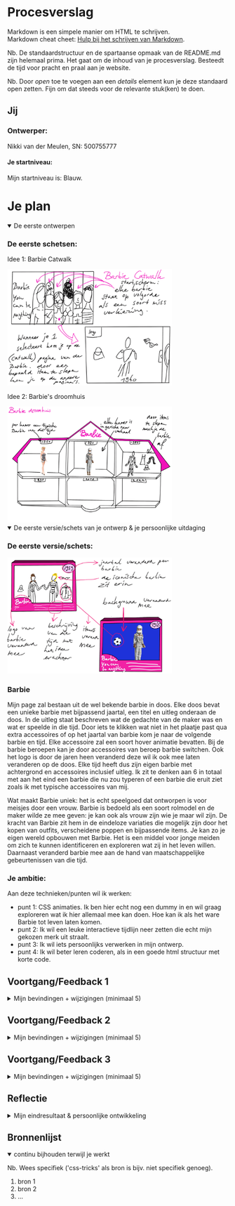 # Procesverslag
Markdown is een simpele manier om HTML te schrijven.  
Markdown cheat cheet: [Hulp bij het schrijven van Markdown](https://github.com/adam-p/markdown-here/wiki/Markdown-Cheatsheet).

Nb. De standaardstructuur en de spartaanse opmaak van de README.md zijn helemaal prima. Het gaat om de inhoud van je procesverslag. Besteedt de tijd voor pracht en praal aan je website.

Nb. Door *open* toe te voegen aan een *details* element kun je deze standaard open zetten. Fijn om dat steeds voor de relevante stuk(ken) te doen.




## Jij

### Ontwerper:
Nikki van der Meulen, 
SN: 500755777

#### Je startniveau:
Mijn startniveau is: Blauw.




# Je plan

<details open>
  <summary>De eerste ontwerpen</summary>

   ### De eerste schetsen:
    
  Idee 1: Barbie Catwalk

  <img src="readme-images/schets-catwalk.jpg" width="375px" alt="eerste schets">

  Idee 2: Barbie's droomhuis

   <img src="readme-images/schets-barbiedroomhuis.jpg" width="375px" alt="tweede schets">





<details open>
  <summary>De eerste versie/schets van je ontwerp & je persoonlijke uitdaging</summary>

  ### De eerste versie/schets:
  <img src="readme-images/concept-schets1.jpg" width="375px" alt="eerste versie/schets">

### Barbie 
Mijn page zal bestaan uit de wel bekende barbie in doos. Elke doos bevat een unieke barbie met bijpassend jaartal, een titel en uitleg onderaan de doos. In de uitleg staat beschreven wat de gedachte van de maker was en wat er speelde in die tijd. Door iets te klikken wat niet in het plaatje past qua extra accessoires of op het jaartal van barbie kom je naar de volgende barbie en tijd. Elke accessoire zal een soort hover animatie bevatten. Bij de barbie beroepen kan je door accessoires van beroep barbie switchen. Ook het logo is door de jaren heen veranderd deze wil ik ook mee laten veranderen op de doos. Elke tijd heeft dus zijn eigen barbie met achtergrond en accessoires inclusief uitleg. Ik zit te denken aan 6 in totaal met aan het eind een barbie die nu zou typeren of een barbie die eruit ziet zoals ik met typische accessoires van mij.

Wat maakt Barbie uniek:  het is echt speelgoed dat ontworpen is voor meisjes door een vrouw. Barbie is bedoeld als een soort rolmodel en de maker wilde ze mee geven: je kan ook als vrouw zijn wie je maar wil zijn. De kracht van Barbie zit hem in de eindeloze variaties die mogelijk zijn door het kopen van outfits, verscheidene poppen en bijpassende items. Je kan zo je eigen wereld opbouwen met Barbie. Het is een middel voor jonge meiden om zich te kunnen identificeren en exploreren wat zij in het leven willen. Daarnaast veranderd barbie mee aan de hand van maatschappelijke gebeurtenissen van die tijd.

  ### Je ambitie: 
  Aan deze technieken/punten wil ik werken:
  - punt 1: CSS animaties. Ik ben hier echt nog een dummy in en wil graag exploreren wat ik hier allemaal mee kan doen. Hoe kan ik als het ware Barbie tot leven laten komen.
  - punt 2: Ik wil een leuke interactieve tijdlijn neer zetten die echt mijn gekozen merk uit straalt.
  - punt 3: Ik wil iets persoonlijks verwerken in mijn ontwerp.
  - punt 4: Ik wil beter leren coderen, als in een goede html structuur met korte code.
 
</details>




## Voortgang/Feedback 1

<details>
  <summary>Mijn bevindingen + wijzigingen (minimaal 5)</summary>
  
  Bevindingen:
  - Verscheidene mensen vonden mijn idee heel sterk. "Barbie haal je als collector's item niet uit de doos. En op de doos staat vaak alle informatie van het product."
  - Het idee van de doos als zoekplaatje vonden ze ook interessant.

  Feedback:
  - Verlies niet uit het oog dat er ook items geanimeerd moeten worden.
  - "Misschien is het goed om ervoor te zorgen dat na een aantal seconde het (foute) item op licht. Voor als ze het niet zien."
  - Als je tijd over hebt: informatie op de achterkant van de box. Dus box kan je omdraaien.
  - Aan het einde sowieso een Barbie van jezelf.

  Ik wilde zeker weten dat ik een Barbie straks heb die daadwerkelijk mij representateert. Dus heb ik een Google form uit gestuurd naar mijn vrienden en familie leden.

  





  ### Bevinding 1:
  Omschrijving van wat er nog niet orde was (tekst en afbeeding(en)).

  #### oplossing:
  Beschrijving hoe je het hebt hebt opgelost of als het niet gelukt is hoe je het zou oplossen (tekst en afbeeding(en)).



  ### Bevinding 2:
  Omschrijving van wat er nog niet orde was (tekst en afbeeding(en)).

  #### oplossing:
  Beschrijving hoe je het hebt hebt opgelost of als het niet gelukt is hoe je het zou oplossen (tekst en afbeeding(en)).



  ### Bevinding 3:
  ...

</details>




## Voortgang/Feedback 2

<details>
  <summary>Mijn bevindingen + wijzigingen (minimaal 5)</summary>
  
  ### Bevinding 1:
  Omschrijving van wat er nog niet orde was (tekst en afbeeding(en)).

  #### oplossing:
  Beschrijving hoe je het hebt hebt opgelost of als het niet gelukt is hoe je het zou oplossen (tekst en afbeeding(en)).



  ### Bevinding 2:
  Omschrijving van wat er nog niet orde was (tekst en afbeeding(en)).

  #### oplossing:
  Beschrijving hoe je het hebt hebt opgelost of als het niet gelukt is hoe je het zou oplossen (tekst en afbeeding(en)).



  ### Bevinding 3:
  ...

</details>




## Voortgang/Feedback 3

<details>
  <summary>Mijn bevindingen + wijzigingen (minimaal 5)</summary>
  
  ### Bevinding 1:
  Omschrijving van wat er nog niet orde was (tekst en afbeeding(en)).

  #### oplossing:
  Beschrijving hoe je het hebt hebt opgelost of als het niet gelukt is hoe je het zou oplossen (tekst en afbeeding(en)).



  ### Bevinding 2:
  Omschrijving van wat er nog niet orde was (tekst en afbeeding(en)).

  #### oplossing:
  Beschrijving hoe je het hebt hebt opgelost of als het niet gelukt is hoe je het zou oplossen (tekst en afbeeding(en)).



  ### Bevinding 3:
  ...

</details>




## Reflectie

<details>
  <summary>Mijn eindresultaat & persoonlijke ontwikkeling</summary>

  ### Je uitkomst - karakteristiek screenshot(s):
  <img src="readme-images/dummy-plaatje.jpg" width="375px" alt="final ontwerp">


  ### Dit ging goed/Heb ik geleerd: 
  Korte omschrijving met plaatje(s)

  <img src="readme-images/dummy-plaatje.jpg" width="375px" alt="top">


  ### Dit was lastig/Is niet gelukt:
  Korte omschrijving met plaatje(s)

  <img src="readme-images/dummy-plaatje.jpg" width="375px" alt="bummer">
</details>




## Bronnenlijst

<details open>
<summary>continu bijhouden terwijl je werkt</summary>

Nb. Wees specifiek ('css-tricks' als bron is bijv. niet specifiek genoeg).

1. bron 1
2. bron 2
3. ...

</details>